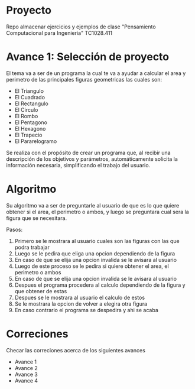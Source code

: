 # Proyecto
Repo almacenar ejercicios y ejemplos de clase "Pensamiento Computacional para Ingenieria" TC1028.411

# Avance 1: Selección de proyecto
El tema va a ser de un programa la cual te va a ayudar a calcular el area y perimetro de las principales figuras geometricas las cuales son:
- El Triangulo
- El Cuadrado
- El Rectangulo
- El Circulo
- El Rombo
- El Pentagono
- El Hexagono
- El Trapecio
- El Pararelogramo

Se realiza con el propósito de crear un programa que, al recibir una descripción de los objetivos y parámetros, automáticamente solicita la información necesaria, simplificando el trabajo del usuario.

# Algoritmo
Su algoritmo va a ser de preguntarle al usuario de que es lo que quiere obtener si el area, el perimetro o ambos, y luego se preguntara cual sera la figura que se necesitara.

Pasos:
  1. Primero se le mostrara al usuario cuales son las figuras con las que podra trabajar
  2. Luego se le pedira que eliga una opcion dependiendo de la figura
  3. En caso de que se elija una opcion invalida se le avisara al usuario
  4. Luego de este proceso se le pedira si quiere obtener el area, el perimetro o ambos
  5. En caso de que se elija una opcion invalida se le avisara al usuario
  6. Despues el programa procedera al calculo dependiendo de la figura y que obtener de estas
  7. Despues se le mostrara al usuario el calculo de estos
  8. Se le mostrara la opcion de volver a elegira otra figura
  9. En caso contrario el programa se despedira y ahi se acaba

# Correciones
Checar las correciones acerca de los siguientes avances
  - Avance 1
  - Avance 2
  - Avance 3
  - Avance 4
